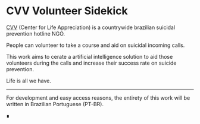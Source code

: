 # CVV Volunteer Sidekick

[CVV](https://www.cvv.org.br/) (Center for Life Appreciation) is a countrywide brazilian suicidal prevention hotline NGO.

People can volunteer to take a course and aid on suicidal incoming calls.

This work aims to cerate a artificial intelligence solution to aid those volunteers during the calls and increase their success rate on suicide prevention.

Life is all we have.

___

For development and easy access reasons, the entirety of this work will be written in Brazilian Portuguese (PT-BR).

&#8718;